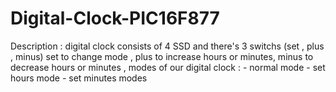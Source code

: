 # Digital-Clock-PIC16F877
Description : digital clock consists of 4 SSD and there's 3 switchs (set , plus , minus) 
set   to change mode ,
plus  to increase hours or minutes, 
minus to decrease hours or minutes ,
modes of our digital clock : - normal mode 
                             - set hours mode
                             - set minutes modes  
                        
                             
